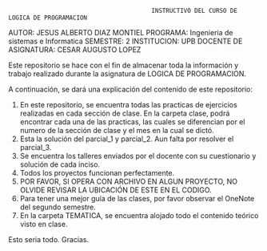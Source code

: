                                             INSTRUCTIVO DEL CURSO DE LOGICA DE PROGRAMACION


AUTOR: JESUS ALBERTO DIAZ MONTIEL
PROGRAMA: Ingenieria de sistemas e Informatica
SEMESTRE: 2
INSTITUCION: UPB
DOCENTE DE ASIGNATURA: CESAR AUGUSTO LOPEZ


Este repositorio se hace con el fin de almacenar toda la información y trabajo realizado durante la asignatura de LOGICA DE PROGRAMACION.

A continuación, se dará una explicación del contenido de este repositorio:

1.	En este repositorio, se encuentra todas las practicas de ejercicios realizadas en cada sección de clase. En la carpeta clase, podrá encontrar cada una de las practicas, las cuales se diferencian por el numero de la sección de clase y el mes en la cual se dictó.
2.	Esta la solución del parcial_1 y parcial_2. Aun falta por resolver el parcial_3.
3.	Se encuentra los talleres enviados por el docente con su cuestionario y solución de cada inciso.
4.	Todos los proyectos funcionan perfectamente.
5.	POR FAVOR, SI OPERA CON ARCHIVO EN ALGUN PROYECTO, NO OLVIDE REVISAR LA UBICACIÓN DE ESTE EN EL CODIGO.
6.	Para tener una mejor guía de las clases, por favor observar el OneNote del segundo semestre.
7.	En la carpeta TEMATICA, se encuentra alojado todo el contenido teórico visto en clase.

Esto seria todo. Gracias.
 
